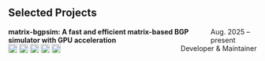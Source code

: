 ## Selected Projects

<div style="margin-bottom: 12px;">
  <div style="margin-bottom: 0; display: flex; justify-content: space-between; align-items: center;">
      <span><b>matrix-bgpsim: A fast and efficient matrix-based BGP simulator with GPU acceleration</b></span>
      <span>Aug. 2025 &ndash; present</span>
  </div>
  <div style="margin-bottom: 0; display: flex; justify-content: space-between; align-items: center;">
      <span style="display: flex; align-items: center; gap: 4px;">
        <a href="https://github.com/yhchen-tsinghua/matrix-bgpsim/releases/latest"><img src="https://img.shields.io/github/release/yhchen-tsinghua/matrix-bgpsim.svg?maxAge=600" alt="Latest release" style="height:18px; vertical-align:middle;"></a>
        <a href="https://pypi.org/project/matrix-bgpsim/"><img src="https://img.shields.io/pypi/v/matrix-bgpsim.svg?maxAge=600" alt="PyPI version" style="height:18px; vertical-align:middle;"></a>
        <a href="https://matrix-bgpsim.readthedocs.io/en/latest/"><img src="https://readthedocs.org/projects/matrix-bgpsim/badge/?version=latest" alt="Docs Status" style="height:18px; vertical-align:middle;"></a>
        <a href="https://www.python.org/"><img src="https://img.shields.io/badge/python-3.8%2B-brightgreen.svg?maxAge=2592000" alt="Python version" style="height:18px; vertical-align:middle;"></a>
        <a href="LICENSE"><img src="https://img.shields.io/badge/license-MIT-yellowgreen.svg?maxAge=2592000" alt="License" style="height:18px; vertical-align:middle;"></a>
      </span>
      <span style="align-self: center;">Developer & Maintainer</span>
  </div>
</div>
